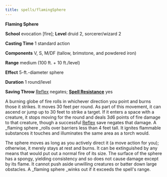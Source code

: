 ```yaml
---
title: spells/flamingSphere
---
```

 **Flaming Sphere**

**School** evocation [fire]; **Level** druid 2, sorcerer/wizard 2

**Casting Time** 1 standard action

**Components** V, S, M/DF (tallow, brimstone, and powdered iron)

**Range** medium (100 ft. + 10 ft./level)

**Effect** 5-ft.-diameter sphere

**Duration** 1 round/level

**Saving Throw** [Reflex](../combat.md#_reflex) negates; **[Spell Resistance](../glossary.md#_spell-resistance)** yes

A burning globe of fire rolls in whichever direction you point and burns those it strikes. It moves 30 feet per round. As part of this movement, it can ascend or jump up to 30 feet to strike a target. If it enters a space with a creature, it stops moving for the round and deals 3d6 points of fire damage to that creature, though a successful [Reflex](../combat.md#_reflex) save negates that damage. A _flaming sphere _rolls over barriers less than 4 feet tall. It ignites flammable substances it touches and illuminates the same area as a torch would.

The sphere moves as long as you actively direct it (a move action for you); otherwise, it merely stays at rest and burns. It can be extinguished by any means that would put out a normal fire of its size. The surface of the sphere has a spongy, yielding consistency and so does not cause damage except by its flame. It cannot push aside unwilling creatures or batter down large obstacles. A _flaming sphere _winks out if it exceeds the spell's range.


